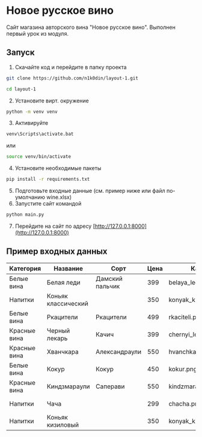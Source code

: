 # Новое русское вино

Сайт магазина авторского вина "Новое русское вино".
Выполнен первый урок из модуля.

## Запуск

1. Скачайте код и перейдите в папку проекта
  ```bash
  git clone https://github.com/n1k0din/layout-1.git
  ```  
  ```bash
  cd layout-1
  ```
2. Установите вирт. окружение
```bash
python -m venv venv
```
3. Активируйте
```bash
venv\Scripts\activate.bat
```
 или
 ```bash
 source venv/bin/activate
 ```
4. Установите необходимые пакеты
```bash
pip install -r requirements.txt
```
5. Подготовьте входные данные (см. пример ниже или файл по-умолчанию wine.xlsx)
6. Запустите сайт командой
```bash
python main.py
```
7. Перейдите на сайт по адресу [http://127.0.0.1:8000](http://127.0.0.1:8000)

## Пример входных данных
Категория | Название | Сорт | Цена | Картинка | Акция
----------|----------|------|------|----------|------
Белые вина|Белая леди|Дамский пальчик|399|belaya_ledi.png|Выгодное предложение
Напитки|Коньяк классический||350|konyak_klassicheskyi.png|
Белые вина|Ркацители|Ркацители|499|rkaciteli.png|
Красные вина|Черный лекарь|Качич|399|chernyi_lekar.png|
Красные вина|Хванчкара|Александраули|550|hvanchkara.png|
Белые вина|Кокур|Кокур|450|kokur.png|
Красные вина|Киндзмараули|Саперави|550|kindzmarauli.png|
Напитки|Чача||299|chacha.png|Выгодное предложение
Напитки|Коньяк кизиловый||350|konyak_kizilovyi.png|
